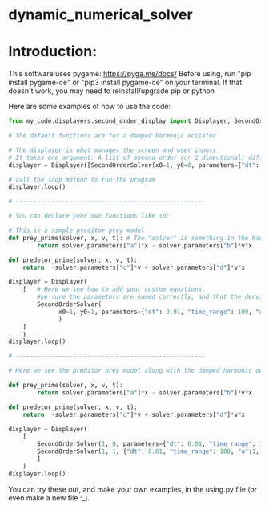# dynamic_numerical_solver

# Introduction:
This software uses pygame: https://pyga.me/docs/
Before using, run "pip install pygame-ce" or "pip3 install pygame-ce" on your terminal.
If that doesn't work, you may need to reinstall/upgrade pip or python

Here are some examples of how to use the code:

```python
from my_code.displayers.second_order_display import Displayer, SecondOrderSolver

# The default functions are for a damped harmonic ocilator

# The displayer is what manages the screen and user inputs
# It takes one argument: A list of second order (or 2 dimentional) diffrential equations to solve, along wiht the parameters
displayer = Displayer([SecondOrderSolver(x0=1, y0=0, parameters={"dt": 0.01, "time_range": 100, "k": 5, "b": 2, "m": 1}),])

# call the loop method to run the program
displayer.loop()

# -----------------------------------------------------

# You can declare your own functions like so:

# This is a simple preditor prey model
def prey_prime(solver, x, v, t): # The "solver" is something in the backend, but it must be included as the first positional argument
        return solver.parameters["a"]*x - solver.parameters["b"]*v*x

def predetor_prime(solver, x, v, t):
    return  -solver.parameters["c"]*v + solver.parameters["d"]*v*x

displayer = Displayer(
    [   # Here we see how to add your custom equations, 
        #be sure the parameters are named correctly, and that the derviatives are assigned to x and v (not y)
        SecondOrderSolver(
              x0=1, y0=1, parameters={"dt": 0.01, "time_range": 100, "a":1, "b": 2, "c": 3, "d": 4}, derivatives={"x": prey_prime, "v": predetor_prime}
              )
    ]
    )
displayer.loop()

# -----------------------------------------------------

# Here we see the preditor prey model along with the damped harmonic ocillator

def prey_prime(solver, x, v, t):
        return solver.parameters["a"]*x - solver.parameters["b"]*v*x

def predetor_prime(solver, x, v, t):
    return  -solver.parameters["c"]*v + solver.parameters["d"]*v*x

displayer = Displayer(
    [
        SecondOrderSolver(1, 0, parameters={"dt": 0.01, "time_range": 100, "k": 5, "b": 2, "m": 1}),
        SecondOrderSolver(1, 1, {"dt": 0.01, "time_range": 100, "a":1, "b": 2, "c": 3, "d": 4}, {"x": prey_prime, "v": predetor_prime})
        ]
    )
displayer.loop()
```

You can try these out, and make your own examples, in the using.py file (or even make a new file :_).